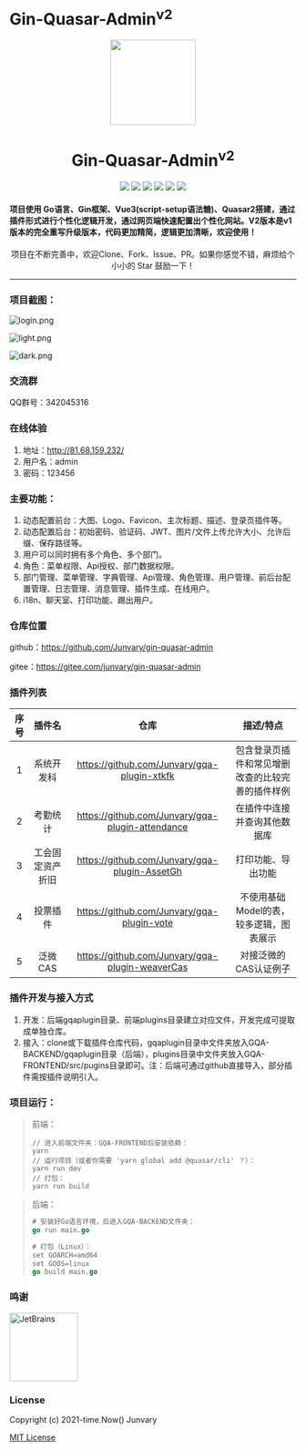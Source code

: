 <h1>Gin-Quasar-Admin<sup>v2</sup></h1>

<div align=center>
<img src="https://i.loli.net/2020/12/14/cnJoF9r1BXY7Da5.png" width=150" height="150" />
<h1>Gin-Quasar-Admin<sup>v2</sup></h1>
<img src="https://img.shields.io/badge/Vue-3.2.33-brightgreen"/> 
<img src="https://img.shields.io/badge/Quasar-2.9.2-brightgreen"/>                          
<img src="https://img.shields.io/badge/Go-1.19.1-brightgreen"/>                          
<img src="https://img.shields.io/badge/Gin-1.8.1-brightgreen"/>                              
<img src="https://img.shields.io/badge/Gorm-1.23.6-brightgreen"/>                  
<img src="https://img.shields.io/badge/License-MIT-brightgreen"/>                                                                 </div>

#### 项目使用 Go语言、Gin框架、Vue3(script-setup语法糖)、Quasar2搭建，通过插件形式进行个性化逻辑开发，通过网页端快速配置出个性化网站。V2版本是v1版本的完全重写升级版本，代码更加精简，逻辑更加清晰，欢迎使用！

<div align=center>项目在不断完善中，欢迎Clone、Fork、Issue、PR。如果你感觉不错，麻烦给个小小的 Star 鼓励一下！</div>

***

### 项目截图：

![login.png](https://s2.loli.net/2022/10/03/Yjw4zf5NkemI3Vy.png)



![light.png](https://s2.loli.net/2022/10/03/Oe2LasKRfV9gJyC.png)



![dark.png](https://s2.loli.net/2022/10/03/YB8eZkGusUpCjtS.png)

### 交流群

QQ群号：342045316

### 在线体验

1. 地址：http://81.68.159.232/
2. 用户名：admin
3. 密码：123456

### 主要功能：

1. 动态配置前台：大图、Logo、Favicon、主次标题、描述、登录页插件等。
2. 动态配置后台：初始密码、验证码、JWT、图片/文件上传允许大小、允许后缀、保存路径等。
3. 用户可以同时拥有多个角色、多个部门。
4. 角色：菜单权限、Api授权、部门数据权限。
5. 部门管理、菜单管理、字典管理、Api管理、角色管理、用户管理、前后台配置管理、日志管理、消息管理、插件生成、在线用户。
6. i18n、聊天室、打印功能、踢出用户。

### 仓库位置

github：https://github.com/Junvary/gin-quasar-admin

gitee：https://gitee.com/junvary/gin-quasar-admin

### 插件列表

| 序号  | 插件名      | 仓库                                               | 描述/特点                    |
|:---:|:--------:|:------------------------------------------------:|:------------------------:|
| 1   | 系统开发科    | https://github.com/Junvary/gqa-plugin-xtkfk      | 包含登录页插件和常见增删改查的比较完善的插件样例 |
| 2   | 考勤统计     | https://github.com/Junvary/gqa-plugin-attendance | 在插件中连接并查询其他数据库           |
| 3   | 工会固定资产折旧 | https://github.com/Junvary/gqa-plugin-AssetGh    | 打印功能、导出功能                |
| 4   | 投票插件     | https://github.com/Junvary/gqa-plugin-vote       | 不使用基础Model的表，较多逻辑，图表展示   |
| 5   | 泛微CAS    | https://github.com/Junvary/gqa-plugin-weaverCas  | 对接泛微的CAS认证例子             |

### 插件开发与接入方式

1. 开发：后端gqaplugin目录、前端plugins目录建立对应文件，开发完成可提取成单独仓库。
2. 接入：clone或下载插件仓库代码，gqaplugin目录中文件夹放入GQA-BACKEND/gqaplugin目录（后端），plugins目录中文件夹放入GQA-FRONTEND/src/pugins目录即可。注：后端可通过github直接导入，部分插件需按插件说明引入。

### 项目运行：

> 前端：
> 
> ```
> // 进入前端文件夹：GQA-FRONTEND后安装依赖：
> yarn
> // 运行项目（或者你需要 'yarn global add @quasar/cli' ？）：
> yarn run dev
> // 打包：
> yarn run build
> ```

> 后端：
> 
> ```go
> # 安装好Go语言环境，后进入GQA-BACKEND文件夹：
> go run main.go
> 
> # 打包（Linux）：
> set GOARCH=amd64
> set GOOS=linux
> go build main.go
> ```

### 鸣谢

<a href="https://www.jetbrains.com/?from=gin-quasar-admin"><img src="https://goframe.org/download/thumbnails/1114119/jetbrains.png" height="120" alt="JetBrains"/></a>

### License

Copyright (c) 2021-time.Now()    Junvary

[MIT License](https://github.com/Junvary/gin-quasar-admin/blob/main/LICENSE)
